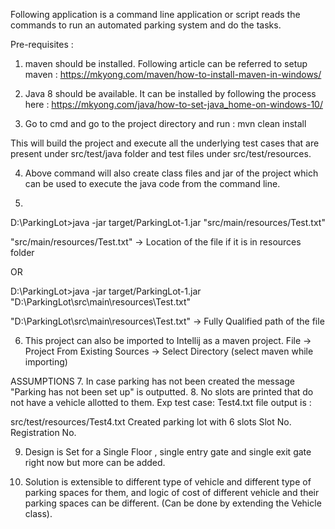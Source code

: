 Following application is a command line application or script reads the commands to run an automated parking system and do the tasks.

Pre-requisites :
1. maven should be installed. Following article can be referred to setup maven :
https://mkyong.com/maven/how-to-install-maven-in-windows/

2. Java 8 should be available.
It can be installed by following the process here :
https://mkyong.com/java/how-to-set-java_home-on-windows-10/

4. Go to cmd and go to the project directory and run :
mvn clean install

This will build the project and execute all the underlying test cases that are 
present under src/test/java folder and test files under src/test/resources.

4. Above command will also create class files and jar of the project which 
can be used to execute the java code from the command line.

5. 
D:\ParkingLot>java -jar target/ParkingLot-1.jar "src/main/resources/Test.txt"

"src/main/resources/Test.txt" -> Location of the file if it is in resources folder

OR 

D:\ParkingLot>java -jar target/ParkingLot-1.jar "D:\ParkingLot\src\main\resources\Test.txt"

"D:\ParkingLot\src\main\resources\Test.txt" -> Fully Qualified path of the file


6. This project can also be imported to Intellij as a maven project.
File -> Project From Existing Sources -> Select Directory (select maven while importing)

ASSUMPTIONS
7. In case parking has not been created the message "Parking has not been set up" is outputted.
8. No slots are printed that do not have a vehicle allotted to them. 
Exp test case: Test4.txt file output is :

src/test/resources/Test4.txt
Created parking lot with 6 slots
Slot No. Registration No.

9. Design is Set for a Single Floor , single entry gate and single exit gate right now but more 
   can be added. 

10. Solution is extensible to different type of vehicle and different type of parking spaces for them,
    and logic of cost of different vehicle and their parking spaces can be different. (Can be done
    by extending the Vehicle class).


